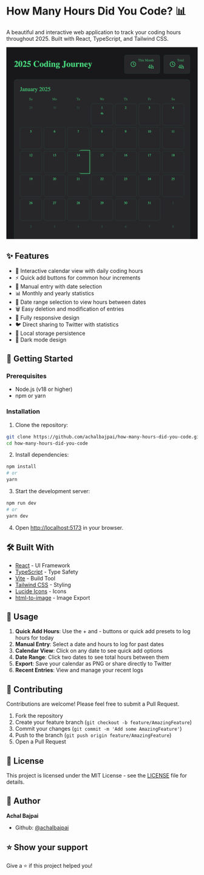 # How Many Hours Did You Code? 📊

A beautiful and interactive web application to track your coding hours throughout 2025. Built with React, TypeScript, and Tailwind CSS.

![App Preview](preview.png)

## ✨ Features

- 📅 Interactive calendar view with daily coding hours
- ⚡ Quick add buttons for common hour increments
- 📝 Manual entry with date selection
- 📊 Monthly and yearly statistics
- 📏 Date range selection to view hours between dates
- 🗑️ Easy deletion and modification of entries
- 📱 Fully responsive design
- 🐦 Direct sharing to Twitter with statistics
- 💾 Local storage persistence
- 🌙 Dark mode design

## 🚀 Getting Started

### Prerequisites

- Node.js (v18 or higher)
- npm or yarn

### Installation

1. Clone the repository:
```bash
git clone https://github.com/achalbajpai/how-many-hours-did-you-code.git
cd how-many-hours-did-you-code
```

2. Install dependencies:
```bash
npm install
# or
yarn
```

3. Start the development server:
```bash
npm run dev
# or
yarn dev
```

4. Open [http://localhost:5173](http://localhost:5173) in your browser.

## 🛠️ Built With

- [React](https://reactjs.org/) - UI Framework
- [TypeScript](https://www.typescriptlang.org/) - Type Safety
- [Vite](https://vitejs.dev/) - Build Tool
- [Tailwind CSS](https://tailwindcss.com/) - Styling
- [Lucide Icons](https://lucide.dev/) - Icons
- [html-to-image](https://github.com/bubkoo/html-to-image) - Image Export

## 📝 Usage

1. **Quick Add Hours**: Use the + and - buttons or quick add presets to log hours for today
2. **Manual Entry**: Select a date and hours to log for past dates
3. **Calendar View**: Click on any date to see quick add options
4. **Date Range**: Click two dates to see total hours between them
5. **Export**: Save your calendar as PNG or share directly to Twitter
6. **Recent Entries**: View and manage your recent logs

## 🤝 Contributing

Contributions are welcome! Please feel free to submit a Pull Request.

1. Fork the repository
2. Create your feature branch (`git checkout -b feature/AmazingFeature`)
3. Commit your changes (`git commit -m 'Add some AmazingFeature'`)
4. Push to the branch (`git push origin feature/AmazingFeature`)
5. Open a Pull Request

## 📜 License

This project is licensed under the MIT License - see the [LICENSE](LICENSE) file for details.

## 👤 Author

**Achal Bajpai**

* Github: [@achalbajpai](https://github.com/achalbajpai)

## ⭐️ Show your support

Give a ⭐️ if this project helped you!
